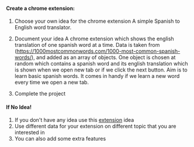 #### Create a chrome extension:

1. Choose your own idea for the chrome extension
A simple Spanish to English word translator.

2. Document your idea
A chrome extension which shows the english translation of one spanish word at a time.
Data is taken from (https://1000mostcommonwords.com/1000-most-common-spanish-words/), and added as an array of objects.
One object is chosen at random which contains a spanish word and its english translation which is shown when we open new tab or if we click the next button.
Aim is to learn basic spanish words. It comes in handy if we learn a new word every time we open a new tab.

3. Complete the project

#### If No Idea!

1. If you don't have any idea use this [extension](https://chrome.google.com/webstore/detail/frontend-50/ihinimimogofhkjebjhaadnlnbpajfmi) idea
2. Use different data for your extension on different topic that you are interested in
3. You can also add some extra features
